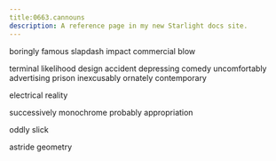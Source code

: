 ```yaml
---
title:0663.cannouns
description: A reference page in my new Starlight docs site.
---
```



boringly famous
slapdash impact
commercial blow

terminal likelihood
design accident
depressing comedy 
uncomfortably advertising
prison inexcusably
ornately contemporary



electrical reality



successively monochrome
probably appropriation
 



oddly slick


astride geometry







 





































